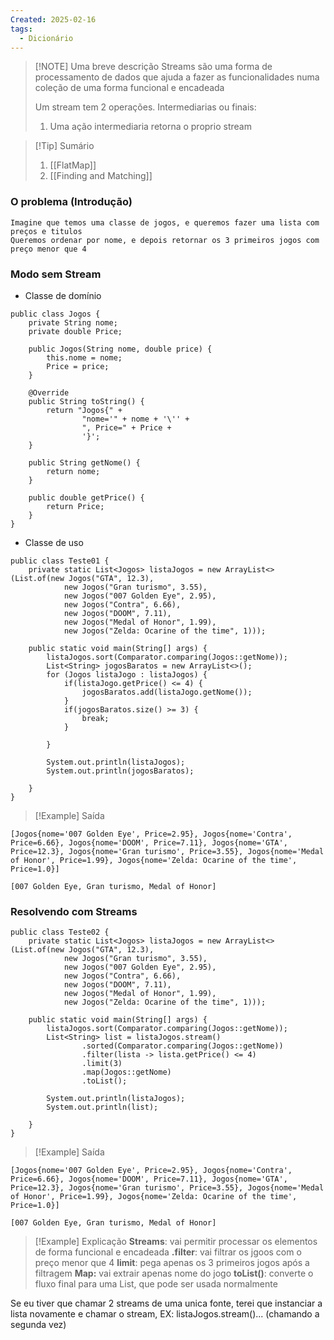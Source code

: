 ```yaml
---
Created: 2025-02-16
tags:
  - Dicionário
---
```


> [!NOTE] Uma breve descrição
> Streams são uma forma de processamento de dados que ajuda a fazer as funcionalidades numa coleção de uma forma funcional e encadeada
> 
> Um stream tem 2 operações. Intermediarias ou finais:
> 1. Uma ação intermediaria retorna o proprio stream


> [!Tip] Sumário
> 1. [[FlatMap]]
> 2. [[Finding and Matching]]
> 


### O problema (Introdução)
	Imagine que temos uma classe de jogos, e queremos fazer uma lista com preços e titulos
	Queremos ordenar por nome, e depois retornar os 3 primeiros jogos com preço menor que 4

### Modo sem Stream

- Classe de domínio

```
public class Jogos {  
    private String nome;  
    private double Price;  
  
    public Jogos(String nome, double price) {  
        this.nome = nome;  
        Price = price;  
    }  
  
    @Override  
    public String toString() {  
        return "Jogos{" +  
                "nome='" + nome + '\'' +  
                ", Price=" + Price +  
                '}';  
    }  
  
    public String getNome() {  
        return nome;  
    }  
  
    public double getPrice() {  
        return Price;  
    }  
}
```

- Classe de uso
```
public class Teste01 {  
    private static List<Jogos> listaJogos = new ArrayList<>(List.of(new Jogos("GTA", 12.3),  
            new Jogos("Gran turismo", 3.55),  
            new Jogos("007 Golden Eye", 2.95),  
            new Jogos("Contra", 6.66),  
            new Jogos("DOOM", 7.11),  
            new Jogos("Medal of Honor", 1.99),  
            new Jogos("Zelda: Ocarine of the time", 1)));  
  
    public static void main(String[] args) {  
        listaJogos.sort(Comparator.comparing(Jogos::getNome));  
        List<String> jogosBaratos = new ArrayList<>();  
        for (Jogos listaJogo : listaJogos) {  
            if(listaJogo.getPrice() <= 4) {  
                jogosBaratos.add(listaJogo.getNome());  
            }  
            if(jogosBaratos.size() >= 3) {  
                break;  
            }  
  
        }  
  
        System.out.println(listaJogos);  
        System.out.println(jogosBaratos);  
  
    }  
}
```


> [!Example] Saída
```
[Jogos{nome='007 Golden Eye', Price=2.95}, Jogos{nome='Contra', Price=6.66}, Jogos{nome='DOOM', Price=7.11}, Jogos{nome='GTA', Price=12.3}, Jogos{nome='Gran turismo', Price=3.55}, Jogos{nome='Medal of Honor', Price=1.99}, Jogos{nome='Zelda: Ocarine of the time', Price=1.0}]

[007 Golden Eye, Gran turismo, Medal of Honor]
```


### Resolvendo com Streams

```
public class Teste02 {  
    private static List<Jogos> listaJogos = new ArrayList<>(List.of(new Jogos("GTA", 12.3),  
            new Jogos("Gran turismo", 3.55),  
            new Jogos("007 Golden Eye", 2.95),  
            new Jogos("Contra", 6.66),  
            new Jogos("DOOM", 7.11),  
            new Jogos("Medal of Honor", 1.99),  
            new Jogos("Zelda: Ocarine of the time", 1)));  
  
    public static void main(String[] args) {  
        listaJogos.sort(Comparator.comparing(Jogos::getNome));  
        List<String> list = listaJogos.stream()  
                .sorted(Comparator.comparing(Jogos::getNome))  
                .filter(lista -> lista.getPrice() <= 4)  
                .limit(3)  
                .map(Jogos::getNome)  
                .toList();  
  
        System.out.println(listaJogos);  
        System.out.println(list);  
  
    }  
}
```


> [!Example] Saída
```
[Jogos{nome='007 Golden Eye', Price=2.95}, Jogos{nome='Contra', Price=6.66}, Jogos{nome='DOOM', Price=7.11}, Jogos{nome='GTA', Price=12.3}, Jogos{nome='Gran turismo', Price=3.55}, Jogos{nome='Medal of Honor', Price=1.99}, Jogos{nome='Zelda: Ocarine of the time', Price=1.0}]

[007 Golden Eye, Gran turismo, Medal of Honor]
```

> [!Example] Explicação
> **Streams**: vai permitir processar os elementos de forma funcional e encadeada
> **.filter**: vai filtrar os jgoos com o preço menor que 4
> **limit**: pega apenas os 3 primeiros jogos após a filtragem
> **Map:** vai extrair apenas nome do jogo
> **toList()**: converte o fluxo final para uma List<String>, que pode ser usada normalmente

Se eu tiver que chamar 2 streams de uma unica fonte, terei que instanciar a lista novamente e chamar o stream, EX:
listaJogos.stream()... (chamando a segunda vez)
